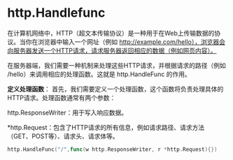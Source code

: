 # http.Handlefunc
在计算机网络中，HTTP（超文本传输协议）是一种用于在Web上传输数据的协议。当你在浏览器中输入一个网址（例如 http://example.com/hello），浏览器会向服务器发送一个HTTP请求，请求服务器返回相应的数据（例如网页内容）。

在服务器端，我们需要一种机制来处理这些HTTP请求，并根据请求的路径（例如 /hello）来调用相应的处理函数。这就是 http.HandleFunc 的作用。

**定义处理函数**：
首先，我们需要定义一个处理函数，这个函数将负责处理具体的HTTP请求。处理函数通常有两个参数：

http.ResponseWriter：用于写入响应数据。

*http.Request：包含了HTTP请求的所有信息，例如请求路径、请求方法（GET、POST等）、请求头、请求体等。

```GO
http.HandleFunc("/",func(w http.ResponseWriter, r *http.Request){})
```